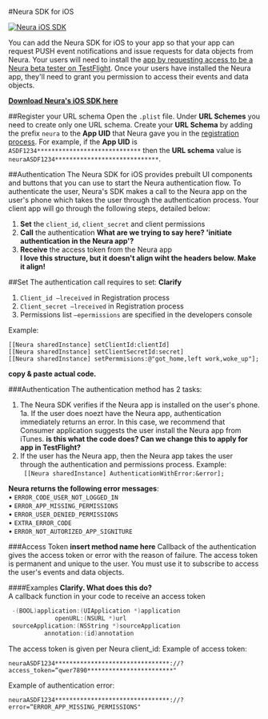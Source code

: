 
#Neura SDK for iOS


[![Neura iOS SDK](https://github.com/NeuraLabs/Neura_documentation/blob/master/resources/iOS-7-SDK-icon.png)](https://github.com/NeuraLabs/neura_ios_sdk/tree/master/SampleProject/NeuraAuthSampleApp/lib)


You can add the Neura SDK for iOS to your app so that your app can request PUSH event notifications and issue requests for data objects from Neura.  Your users will need to install the [app by requesting access to be a Neura beta tester on TestFlight](https://theneura.prefinery.com/betas/4631/testers/new?display=inline&version=2).  Once your users have installed the Neura app, they'll need to grant you permission to access their events and data objects.

[**Download Neura's iOS SDK here**](https://github.com/NeuraLabs/neura_ios_sdk/tree/master/SampleProject/NeuraAuthSampleApp/lib)


##Register your URL schemaOpen the `.plist` file. Under **URL Schemes** you need to create only one URL schema. Create your **URL Schema** by adding the prefix `neura` to the **App UID** that Neura gave you in the [registration process](https://github.com/NeuraLabs/Neura_documentation/tree/master/text/account.md). For example, if the **App UID** is `ASDF1234*****************************` then the **URL schema** value is `neuraASDF1234*****************************`.  

##AuthenticationThe Neura SDK for iOS provides prebuilt UI components and buttons that you can use to start the Neura authentication flow. To authenticate the user, Neura's SDK makes a call to the Neura app on the user's phone which takes the user through the authentication process. Your client app will go through the following steps, detailed below:1.	**Set** the `client_id`, `client_secret` and client permissions2.	**Call** the authentication **What are we trying to say here? 'initiate authentication in the Neura app'?**  3.	**Receive** the access token from the Neura app  **I love this structure, but it doesn't align wiht the headers below. Make it align!**##SetThe authentication call requires to set: **Clarify**
1.	`Client_id –lreceived` in Registration process2.	`Client_secret –lreceived` in Registration process3.	Permissions list `–epermissions` are specified in the developers consoleExample:  ```
[[Neura sharedInstance] setClientId:clientId]  [[Neura sharedInstance] setClientSecretId:secret]  [[Neura sharedInstance] setPermmisions:@"got_home,left work,woke_up"];  
```
**copy & paste actual code.**###Authentication The authentication method has 2 tasks:1.	The Neura SDK verifies if the Neura app is installed on the user's phone. 
	1a. If the user does noezt have the Neura app, authentication immediately returns an error. In this case, we recommend that Consumer application suggests the user install the Neura app from iTunes. **is this what the code does? Can we change this to apply for app in TestFlight?**2.	If the user has the Neura app, then the Neura app takes the user through the authentication and permissions process. Example:  ` [[Neura sharedInstance] AuthenticationWithError:&error];`**Neura returns the following error messages**:  •	`ERROR_CODE_USER_NOT_LOGGED_IN`    •	`ERROR_APP_MISSING_PERMISSIONS`  •	`ERROR_USER_DENIED_PERMISSIONS`  •	`EXTRA_ERROR_CODE`  •	`ERROR_NOT_AUTORIZED_APP_SIGNITURE`  ###Access Token **insert method name here** Callback of the authentication gives the access token or error with the reason of failure. The access token is permanent and unique to the user. You must use it to subscribe to access the user's events and data objects. 

####Examples 
**Clarify. What does this do?**  A callback function in your code to receive an access token ```C# -(BOOL)application:(UIApplication *)application  
             openURL:(NSURL *)url
 sourceApplication:(NSString *)sourceApplication  
          annotation:(id)annotation```
The access token is given per Neura client_id:Example of access token: 
`neuraASDF1234********************************://?access_token=“qwer7890************************"`  
Example of authentication error:  
`neuraASDF1234********************************://?error=“ERROR_APP_MISSING_PERMISSIONS"`







